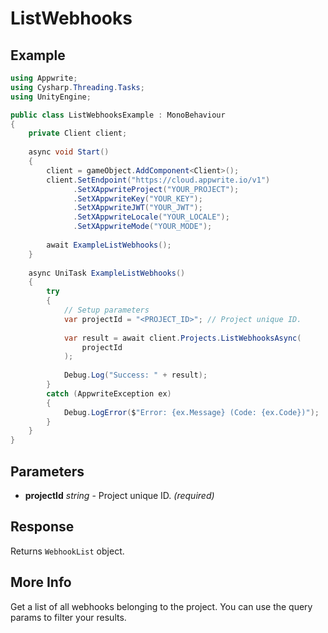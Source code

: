# ListWebhooks

## Example

```csharp
using Appwrite;
using Cysharp.Threading.Tasks;
using UnityEngine;

public class ListWebhooksExample : MonoBehaviour
{
    private Client client;
    
    async void Start()
    {
        client = gameObject.AddComponent<Client>();
        client.SetEndpoint("https://cloud.appwrite.io/v1")
              .SetXAppwriteProject("YOUR_PROJECT");
              .SetXAppwriteKey("YOUR_KEY");
              .SetXAppwriteJWT("YOUR_JWT");
              .SetXAppwriteLocale("YOUR_LOCALE");
              .SetXAppwriteMode("YOUR_MODE");
        
        await ExampleListWebhooks();
    }
    
    async UniTask ExampleListWebhooks()
    {
        try
        {
            // Setup parameters
            var projectId = "<PROJECT_ID>"; // Project unique ID.
            
            var result = await client.Projects.ListWebhooksAsync(
                projectId
            );
            
            Debug.Log("Success: " + result);
        }
        catch (AppwriteException ex)
        {
            Debug.LogError($"Error: {ex.Message} (Code: {ex.Code})");
        }
    }
}
```

## Parameters

- **projectId** *string* - Project unique ID. *(required)*

## Response

Returns `WebhookList` object.
## More Info

Get a list of all webhooks belonging to the project. You can use the query params to filter your results. 
